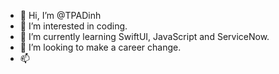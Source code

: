 - 👋 Hi, I’m @TPADinh
- 👀 I’m interested in coding.
- 🌱 I’m currently learning SwiftUI, JavaScript and ServiceNow.
- 💞️ I’m looking to make a career change.
- 📫 

<!---
TPADinh/TPADinh is a ✨ special ✨ repository because its `README.md` (this file) appears on your GitHub profile.
You can click the Preview link to take a look at your changes.
--->
